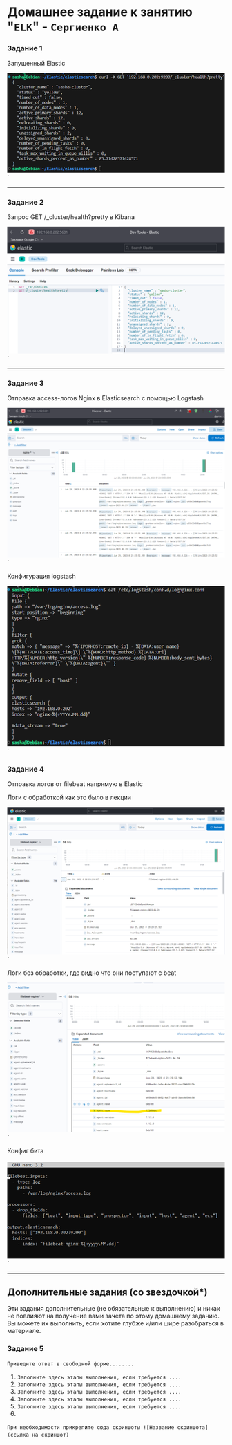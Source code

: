 # Домашнее задание к занятию "`ELK`" - `Сергиенко А`

### Задание 1

Запущенный Elastic

![elastic](https://github.com/SashkaSer/ELK/blob/main/img/Задание1.png)`

---

### Задание 2

Запрос GET /_cluster/health?pretty в Kibana

![GET](https://github.com/SashkaSer/ELK/blob/main/img/Задание2.png)`


---

### Задание 3

Отправка access-логов Nginx в Elasticsearch с помощью Logstash

![nginx](https://github.com/SashkaSer/ELK/blob/main/img/logstashnginx.png)`

Конфигурация logstash

![logstash](https://github.com/SashkaSer/ELK/blob/main/img/logstashconf.png)`

### Задание 4

Отправка логов от filebeat напрямую в Elastic

Логи с обработкой как это было в лекции

![beat1](https://github.com/SashkaSer/ELK/blob/main/img/filebeatnginx.png)`

Логи без обработки, где видно что они поступают с beat

![beat2](https://github.com/SashkaSer/ELK/blob/main/img/filebeattupe.png)`

Конфиг бита

![beat3](https://github.com/SashkaSer/ELK/blob/main/img/filebitnginxconf.png)`

---
## Дополнительные задания (со звездочкой*)

Эти задания дополнительные (не обязательные к выполнению) и никак не повлияют на получение вами зачета по этому домашнему заданию. Вы можете их выполнить, если хотите глубже и/или шире разобраться в материале.

### Задание 5

`Приведите ответ в свободной форме........`

1. `Заполните здесь этапы выполнения, если требуется ....`
2. `Заполните здесь этапы выполнения, если требуется ....`
3. `Заполните здесь этапы выполнения, если требуется ....`
4. `Заполните здесь этапы выполнения, если требуется ....`
5. `Заполните здесь этапы выполнения, если требуется ....`
6. 

`При необходимости прикрепитe сюда скриншоты
![Название скриншота](ссылка на скриншот)`
